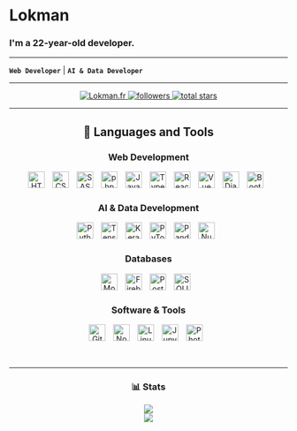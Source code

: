 # Lokman
### I'm a 22-year-old developer.
---

**`Web Developer`** | **`AI & Data Developer`**

---

<p align="center">
   <a href="https://lokman.fr">
      <img alt="Lokman.fr" src="https://img.shields.io/badge/Lokman.fr-c63b35?style=for-the-badge"/>
   </a>
   <a href="https://github.com/Loke-60000?tab=followers">
      <img alt="followers" title="Follow me on Github" src="https://custom-icon-badges.demolab.com/github/followers/Loke-60000?color=236ad3&labelColor=1155ba&style=for-the-badge&logo=person-add&label=Follow&logoColor=white"/>
   </a>
   <a href="https://github.com/Loke-60000?tab=repositories&sort=stargazers">
      <img alt="total stars" title="Total stars on GitHub" src="https://custom-icon-badges.demolab.com/github/stars/Loke-60000?color=55960c&style=for-the-badge&labelColor=488207&logo=star"/>
   </a>
</p>

---

<h2 align='center'>🧰 Languages and Tools</h2>

<h3 align='center'>Web Development</h3>

<p align="center">
   <img alt="HTML" src="https://cdn.jsdelivr.net/gh/devicons/devicon/icons/html5/html5-plain.svg" width="30" style="padding-right:10px;" />
   <img alt="CSS" src="https://cdn.jsdelivr.net/gh/devicons/devicon/icons/css3/css3-plain.svg" width="30" style="padding-right:10px;" />
   <img alt="SASS" src="https://cdn.jsdelivr.net/gh/devicons/devicon/icons/sass/sass-original.svg" width="30" style="padding-right:10px;" />
   <img alt="php" src="https://cdn.jsdelivr.net/gh/devicons/devicon/icons/php/php-original.svg" width="30" style="padding-right:10px;" />
   <img alt="JavaScript" src="https://cdn.jsdelivr.net/gh/devicons/devicon/icons/javascript/javascript-plain.svg" width="30" style="padding-right:10px;" />
   <img alt="TypeScript" src="https://cdn.jsdelivr.net/gh/devicons/devicon/icons/typescript/typescript-original.svg" width="30" style="padding-right:10px;" />
   <img alt="React" src="https://cdn.jsdelivr.net/gh/devicons/devicon/icons/react/react-original.svg" width="30" style="padding-right:10px;" />
   <img alt="Vue" src="https://cdn.jsdelivr.net/gh/devicons/devicon/icons/vuejs/vuejs-original.svg" width="30" style="padding-right:10px;" />
   <img alt="Django" src="https://cdn.jsdelivr.net/gh/devicons/devicon/icons/django/django-plain.svg" width="30" style="padding-right:10px;" />
   <img alt="Bootstrap" src="https://cdn.jsdelivr.net/gh/devicons/devicon/icons/bootstrap/bootstrap-original.svg" width="30" style="padding-right:10px;" />
</p>

<h3 align='center'>AI & Data Development</h3>

<p align="center">
   <img alt="Python" src="https://cdn.jsdelivr.net/gh/devicons/devicon/icons/python/python-plain.svg" width="30" style="padding-right:10px;" />
   <img alt="TensorFlow" src="https://cdn.jsdelivr.net/gh/devicons/devicon/icons/tensorflow/tensorflow-original.svg" width="30" style="padding-right:10px;" />
   <img alt="Keras" src="https://cdn.jsdelivr.net/gh/devicons/devicon/icons/keras/keras-original.svg" width="30" style="padding-right:10px;" />
   <img alt="PyTorch" src="https://cdn.jsdelivr.net/gh/devicons/devicon/icons/pytorch/pytorch-original.svg" width="30" style="padding-right:10px;" />
   <img alt="Pandas" src="https://cdn.jsdelivr.net/gh/devicons/devicon/icons/pandas/pandas-original.svg" width="30" style="padding-right:10px;" />
   <img alt="NumPy" src="https://cdn.jsdelivr.net/gh/devicons/devicon/icons/numpy/numpy-original.svg" width="30" style="padding-right:10px;" />
</p>

<h3 align='center'>Databases</h3>

<p align="center">
   <img alt="MongoDB" src="https://cdn.jsdelivr.net/gh/devicons/devicon/icons/mongodb/mongodb-plain.svg" width="30" style="padding-right:10px;" />
   <img alt="Firebase" src="https://cdn.jsdelivr.net/gh/devicons/devicon/icons/firebase/firebase-original.svg" width="30" style="padding-right:10px;" />
   <img alt="Postgresql" src="https://cdn.jsdelivr.net/gh/devicons/devicon/icons/postgresql/postgresql-plain.svg" width="30" style="padding-right:10px;" />
   <img alt="SQLITE" src="https://cdn.jsdelivr.net/gh/devicons/devicon/icons/sqlite/sqlite-original.svg" width="30" style="padding-right:10px;" />

</p>

<h3 align='center'>Software & Tools</h3>

<p align="center">
   <img alt="Git" src="https://cdn.jsdelivr.net/gh/devicons/devicon/icons/git/git-original.svg" width="30" style="padding-right:10px;" />
   <img alt="NodeJS" src="https://cdn.jsdelivr.net/gh/devicons/devicon/icons/nodejs/nodejs-original.svg" width="30" style="padding-right:10px;" />
   <img alt="Linux" src="https://cdn.jsdelivr.net/gh/devicons/devicon/icons/linux/linux-original.svg" width="30" style="padding-right:10px;" />
   <img alt="Jupyter" src="https://cdn.jsdelivr.net/gh/devicons/devicon/icons/jupyter/jupyter-original.svg" width="30" style="padding-right:10px;" />
   <img alt="Photoshop" src="https://cdn.jsdelivr.net/gh/devicons/devicon/icons/photoshop/photoshop-plain.svg" width="30" style="padding-right:10px;" />
</p>

<br />

---

<h3 align='center'>📊 Stats</h3>


<div align="center">
  <img src="https://github-readme-stats.vercel.app/api?username=Loke-60000&show_icons=true&theme=gruvbox" />
  <br>
  <a href="https://github.com/Loke-60000/github-readme-stats">
    <img src="https://github-readme-stats.vercel.app/api/top-langs/?username=Loke-60000&hide=html,css,scss,shell,tex&theme=gruvbox&layout=donut" />
  </a>
</div>
